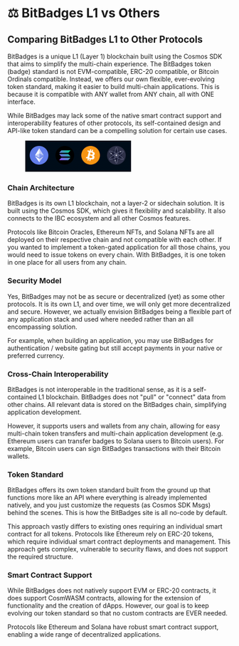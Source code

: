 # ⚖️ BitBadges L1 vs Others

## Comparing BitBadges L1 to Other Protocols

BitBadges is a unique L1 (Layer 1) blockchain built using the Cosmos SDK that aims to simplify the multi-chain experience. The BitBadges token (badge) standard is not EVM-compatible, ERC-20 compatible, or Bitcoin Ordinals compatible. Instead, we offers our own flexible, ever-evolving token standard, making it easier to build multi-chain applications. This is because it is compatible with ANY wallet from ANY chain, all with ONE interface.

While BitBadges may lack some of the native smart contract support and interoperability features of other protocols, its self-contained design and API-like token standard can be a compelling solution for certain use cases.

<figure><img src="../.gitbook/assets/image (1) (1) (1) (1) (1) (1) (1) (1) (1) (1) (1) (1) (1) (1) (1) (1) (1) (1) (1) (1) (1) (1) (1) (1) (1) (1) (1) (1) (1) (1) (1) (1) (1) (1) (1) (1) (1).png" alt=""><figcaption></figcaption></figure>

### Chain Architecture

BitBadges is its own L1 blockchain, not a layer-2 or sidechain solution. It is built using the Cosmos SDK, which gives it flexibility and scalability. It also connects to the IBC ecosystem and all other Cosmos features.

Protocols like Bitcoin Oracles, Ethereum NFTs, and Solana NFTs are all deployed on their respective chain and not compatible with each other. If you wanted to implement a token-gated application for all those chains, you would need to issue tokens on every chain. With BitBadges, it is one token in one place for all users from any chain.

### Security Model

Yes, BitBadges may not be as secure or decentralized (yet) as some other protocols. It is its own L1, and over time, we will only get more decentralized and secure. However, we actually envision BitBadges being a flexible part of any application stack and used where needed rather than an all encompassing solution.

For example, when building an application, you may use BitBadges for authentication / website gating but still accept payments in your native or preferred currency.

### Cross-Chain Interoperability

BitBadges is not interoperable in the traditional sense, as it is a self-contained L1 blockchain. BitBadges does not "pull" or "connect" data from other chains. All relevant data is stored on the BitBadges chain, simplifying application development.

However, it supports users and wallets from any chain, allowing for easy multi-chain token transfers and multi-chain application development (e.g. Ethereum users can transfer badges to Solana users to Bitcoin users). For example, Bitcoin users can sign BitBadges transactions with their Bitcoin wallets.

### Token Standard

BitBadges offers its own token standard built from the ground up that functions more like an API where everything is already implemented natively, and you just customize the requests (as Cosmos SDK Msgs) behind the scenes. This is how the BitBadges site is all no-code by default.

This approach vastly differs to existing ones requiring an individual smart contract for all tokens. Protocols like Ethereum rely on ERC-20 tokens, which require individual smart contract deployments and management. This approach gets complex, vulnerable to security flaws, and does not support the required structure.

### Smart Contract Support

While BitBadges does not natively support EVM or ERC-20 contracts, it does support CosmWASM contracts, allowing for the extension of functionality and the creation of dApps. However, our goal is to keep evolving our token standard so that no custom contracts are EVER needed.

Protocols like Ethereum and Solana have robust smart contract support, enabling a wide range of decentralized applications.
